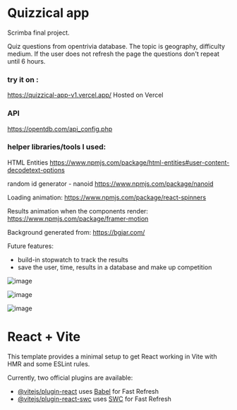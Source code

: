 # Quizzical app
Scrimba final project. 

Quiz questions from opentrivia database.
The topic is geography, difficulty medium. 
If the user does not refresh the page the questions don't repeat until 6 hours.

### try it on :
https://quizzical-app-v1.vercel.app/
Hosted on Vercel

### API
https://opentdb.com/api_config.php

### helper libraries/tools I used:
HTML Entities 
https://www.npmjs.com/package/html-entities#user-content-decodetext-options

random id generator - nanoid
https://www.npmjs.com/package/nanoid

Loading animation:
https://www.npmjs.com/package/react-spinners

Results animation when the components render:
https://www.npmjs.com/package/framer-motion

Background generated from: 
https://bgjar.com/


Future features:
  - build-in stopwatch to track the results
  - save the user, time, results in a database and make up competition

![image](https://github.com/4balage4/quizzical-app-v1/assets/115076678/22d27c31-e162-4c50-a3a4-0bd46fc4390e)

  
![image](https://github.com/4balage4/quizzical-app-v1/assets/115076678/10bb35ba-2bce-4850-b72f-e06ec45ddea4)

![image](https://github.com/4balage4/quizzical-app-v1/assets/115076678/fc5b86b7-cc8a-4ca8-95ac-1f80c0ea79c9)




# React + Vite

This template provides a minimal setup to get React working in Vite with HMR and some ESLint rules.

Currently, two official plugins are available:

- [@vitejs/plugin-react](https://github.com/vitejs/vite-plugin-react/blob/main/packages/plugin-react/README.md) uses [Babel](https://babeljs.io/) for Fast Refresh
- [@vitejs/plugin-react-swc](https://github.com/vitejs/vite-plugin-react-swc) uses [SWC](https://swc.rs/) for Fast Refresh


